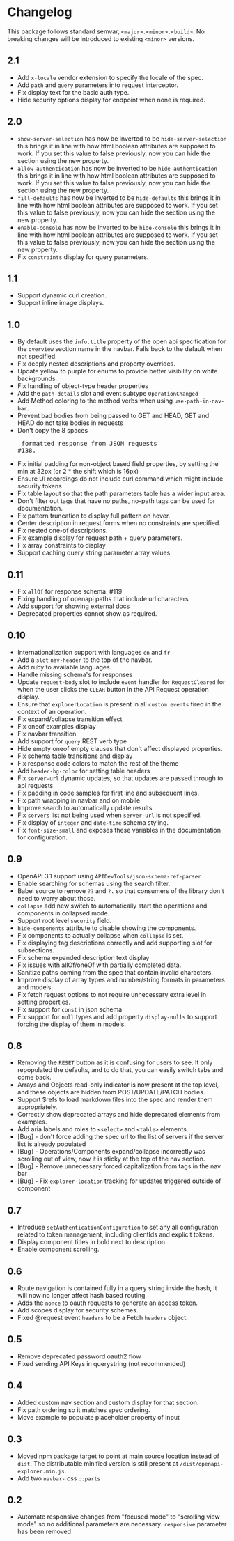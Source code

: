 # Changelog #
This package follows standard semvar, `<major>.<minor>.<build>`. No breaking changes will be introduced to existing `<minor>` versions.

## 2.1
* Add `x-locale` vendor extension to specify the locale of the spec.
* Add `path` and `query` parameters into request interceptor.
* Fix display text for the basic auth type.
* Hide security options display for endpoint when none is required.

## 2.0
* `show-server-selection` has now be inverted to be `hide-server-selection` this brings it in line with how html boolean attributes are supposed to work. If you set this value to false previously, now you can hide the section using the new property.
* `allow-authentication` has now be inverted to be `hide-authentication` this brings it in line with how html boolean attributes are supposed to work. If you set this value to false previously, now you can hide the section using the new property.
* `fill-defaults` has now be inverted to be `hide-defaults` this brings it in line with how html boolean attributes are supposed to work. If you set this value to false previously, now you can hide the section using the new property.
* `enable-console` has now be inverted to be `hide-console` this brings it in line with how html boolean attributes are supposed to work. If you set this value to false previously, now you can hide the section using the new property.
* Fix `constraints` display for query parameters.

## 1.1 ##
* Support dynamic curl creation.
* Support inline image displays.

## 1.0 ##
* By default uses the `info.title` property of the open api specification for the `overview` section name in the navbar. Falls back to the default when not specified.
* Fix deeply nested descriptions and property overrides.
* Update yellow to purple for enums to provide better visibility on white backgrounds.
* Fix handling of object-type header properties
* Add the `path-details` slot and event subtype `OperationChanged`
* Add Method coloring to the method verbs when using `use-path-in-nav-bar`.
* Prevent bad bodies from being passed to GET and HEAD, GET and HEAD do not take bodies in requests
* Don't copy the 8 spaces <pre> formatted response from JSON requests #138.
* Fix initial padding for non-object based field properties, by setting the min at 32px (or 2 * the shift which is 16px)
* Ensure UI recordings do not include curl command which might include security tokens
* Fix table layout so that the path parameters table has a wider input area.
* Don't filter out tags that have no paths, no-path tags can be used for documentation.
* Fix pattern truncation to display full pattern on hover.
* Center description in request forms when no constraints are specified.
* Fix nested one-of descriptions.
* Fix example display for request path + query parameters.
* Fix array constraints to display
* Support caching query string parameter array values

## 0.11 ##
* Fix `allOf` for response schema. #119
* Fixing handling of openapi paths that include url characters
* Add support for showing external docs
* Deprecated properties cannot show as required.

## 0.10 ##
* Internationalization support with languages `en` and `fr`
* Add a `slot` `nav-header` to the top of the navbar.
* Add ruby to available languages.
* Handle missing schema's for responses
* Update `request-body` slot to include `event` handler for `RequestCleared` for when the user clicks the `CLEAR` button in the API Request operation display.
* Ensure that `explorerLocation` is present in all `custom events` fired in the context of an operation.
* Fix expand/collapse transition effect
* Fix oneof examples display
* Fix navbar transition
* Add support for `query` REST verb type
* Hide empty oneof empty clauses that don't affect displayed properties.
* Fix schema table transitions and display
* Fix response code colors to match the rest of the theme
* Add `header-bg-color` for setting table headers
* Fix `server-url` dynamic updates, so that updates are passed through to api requests
* Fix padding in code samples for first line and subsequent lines.
* Fix path wrapping in navbar and on mobile
* Improve search to automatically update results
* Fix `servers` list not being used when `server-url` is not specified.
* Fix display of `integer` and `date-time` schema styling.
* Fix `font-size-small` and exposes these variables in the documentation for configuration.

## 0.9 ##
* OpenAPI 3.1 support using `APIDevTools/json-schema-ref-parser`
* Enable searching for schemas using the search filter.
* Babel source to remove `??` and `?.` so that consumers of the library don't need to worry about those.
* `collapse` add new switch to automatically start the operations and components in collapsed mode.
* Support root level `security` field.
* `hide-components` attribute to disable showing the components.
* Fix components to actually collapse when `collapse` is set.
* Fix displaying tag descriptions correctly and add supporting slot for subsections.
* Fix schema expanded description text display
* Fix issues with allOf/oneOf with partially completed data.
* Sanitize paths coming from the spec that contain invalid characters.
* Improve display of array types and number/string formats in parameters and models
* Fix fetch request options to not require unnecessary extra level in setting properties.
* Fix support for `const` in json schema
* Fix support for `null` types and add property `display-nulls` to support forcing the display of them in models.

## 0.8 ##
* Removing the `RESET` button as it is confusing for users to see. It only repopulated the defaults, and to do that, you can easily switch tabs and come back.
* Arrays and Objects read-only indicator is now present at the top level, and these objects are hidden from POST/UPDATE/PATCH bodies.
* Support $refs to load markdown files into the spec and render them appropriately.
* Correctly show deprecated arrays and hide deprecated elements from examples.
* Add aria labels and roles to `<select>` and `<table>` elements.
* [Bug] - don't force adding the spec url to the list of servers if the server list is already populated
* [Bug] - Operations/Components expand/collapse incorrectly was scrolling out of view, now it is sticky at the top of the nav section.
* [Bug] - Remove unnecessary forced capitalization from tags in the nav bar
* [Bug] - Fix `explorer-location` tracking for updates triggered outside of component

## 0.7 ##
* Introduce `setAuthenticationConfiguration` to set any all configuration related to token management, including clientIds and explicit tokens.
* Display component titles in bold next to description
* Enable component scrolling.


## 0.6 ##
* Route navigation is contained fully in a query string inside the hash, it will now no longer affect hash based routing
* Adds the `nonce` to oauth requests to generate an access token.
* Add scopes display for security schemes.
* Fixed @request event `headers` to be a Fetch `headers` object.

## 0.5 ##
* Remove deprecated password oauth2 flow
* Fixed sending API Keys in querystring (not recommended)

## 0.4 ##
* Added custom nav section and custom display for that section.
* Fix path ordering so it matches spec ordering.
* Move example to populate placeholder property of input

## 0.3 ##
* Moved npm package target to point at main source location instead of `dist`. The distributable minified version is still present at `/dist/openapi-explorer.min.js`.
* Add two `navbar-` css `::parts`

## 0.2 ##
* Automate responsive changes from "focused mode" to "scrolling view mode" so no additional parameters are necessary. `responsive` parameter has been removed